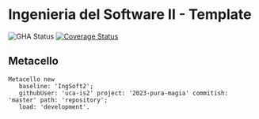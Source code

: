 # Ingenieria del Software II - Template

![GHA Status](https://github.com/uca-argentina/2023-pura-magia/actions/workflows/GHA.yml/badge.svg)
[![Coverage Status](https://coveralls.io/repos/github/uca-argentina/2023-pura-magia/badge.svg?branch=master)](https://coveralls.io/github/uca-argentina/2023-pura-magia?branch=master)

## Metacello

```smalltalk
Metacello new
   baseline: 'IngSoft2';
   githubUser: 'uca-is2' project: '2023-pura-magia' commitish: 'master' path: 'repository';
   load: 'development'.
```
